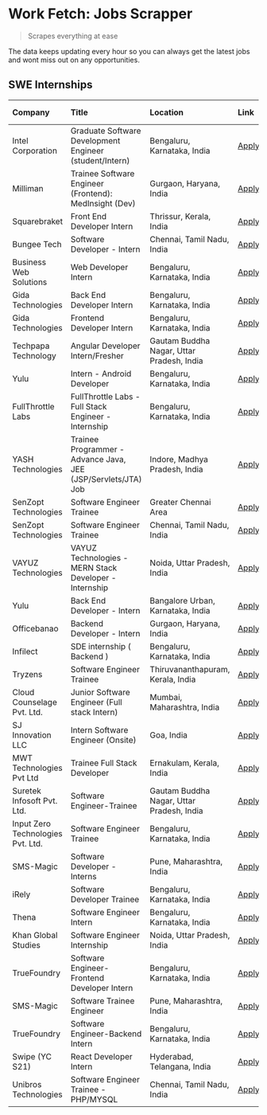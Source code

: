 # Work Fetch: Jobs Scrapper
> Scrapes everything at ease

The data keeps updating every hour so you can always get the latest jobs and wont miss out on any opportunities.

## SWE Internships
<!--START_SECTION:workfetch-->
| Company                           | Title                                                         | Location                                  | Link                                                                                                                                                                                                                                                                          | Date Posted   |
|:----------------------------------|:--------------------------------------------------------------|:------------------------------------------|:------------------------------------------------------------------------------------------------------------------------------------------------------------------------------------------------------------------------------------------------------------------------------|:--------------|
| Intel Corporation                 | Graduate Software Development Engineer (student/Intern)       | Bengaluru, Karnataka, India               | [Apply](https://in.linkedin.com/jobs/view/graduate-software-development-engineer-student-intern-at-intel-corporation-3844158226?refId=zSngS64nHPMarXUTEWJPJA%3D%3D&trackingId=EsrrtK7PoIIq1jXmqjLWSQ%3D%3D&position=12&pageNum=0&trk=public_jobs_jserp-result_search-card)    | 2024-03-02    |
| Milliman                          | Trainee Software Engineer (Frontend): MedInsight (Dev)        | Gurgaon, Haryana, India                   | [Apply](https://in.linkedin.com/jobs/view/trainee-software-engineer-frontend-medinsight-dev-at-milliman-3792874280?refId=zSngS64nHPMarXUTEWJPJA%3D%3D&trackingId=iM0Ho7Qn6TNT2COD2OGZpw%3D%3D&position=4&pageNum=0&trk=public_jobs_jserp-result_search-card)                  | 2024-03-01    |
| Squarebraket                      | Front End Developer Intern                                    | Thrissur, Kerala, India                   | [Apply](https://in.linkedin.com/jobs/view/front-end-developer-intern-at-squarebraket-3838541191?refId=zSngS64nHPMarXUTEWJPJA%3D%3D&trackingId=E3d9CWymNqZSDSHR33a22g%3D%3D&position=14&pageNum=0&trk=public_jobs_jserp-result_search-card)                                    | 2024-02-29    |
| Bungee Tech                       | Software Developer - Intern                                   | Chennai, Tamil Nadu, India                | [Apply](https://in.linkedin.com/jobs/view/software-developer-intern-at-bungee-tech-3842220746?refId=ZlAgDjAhXbKO2In%2B3GyvYQ%3D%3D&trackingId=vtp9whvvYMIebA0Xwl6CgQ%3D%3D&position=24&pageNum=1&trk=public_jobs_jserp-result_search-card)                                    | 2024-02-28    |
| Business Web Solutions            | Web Developer Intern                                          | Bengaluru, Karnataka, India               | [Apply](https://in.linkedin.com/jobs/view/web-developer-intern-at-business-web-solutions-3839906144?refId=zSngS64nHPMarXUTEWJPJA%3D%3D&trackingId=eoP8tZpIKdDL1610O4Us7Q%3D%3D&position=19&pageNum=0&trk=public_jobs_jserp-result_search-card)                                | 2024-02-26    |
| Gida Technologies                 | Back End Developer Intern                                     | Bengaluru, Karnataka, India               | [Apply](https://in.linkedin.com/jobs/view/back-end-developer-intern-at-gida-technologies-3836849295?refId=ZlAgDjAhXbKO2In%2B3GyvYQ%3D%3D&trackingId=fOAXvqniV8d2uHqvTPC41w%3D%3D&position=23&pageNum=1&trk=public_jobs_jserp-result_search-card)                              | 2024-02-23    |
| Gida Technologies                 | Frontend Developer Intern                                     | Bengaluru, Karnataka, India               | [Apply](https://in.linkedin.com/jobs/view/frontend-developer-intern-at-gida-technologies-3836040945?refId=zSngS64nHPMarXUTEWJPJA%3D%3D&trackingId=L2Q9fxloqvrHyvU8D%2BnkIA%3D%3D&position=16&pageNum=0&trk=public_jobs_jserp-result_search-card)                              | 2024-02-21    |
| Techpapa Technology               | Angular Developer Intern/Fresher                              | Gautam Buddha Nagar, Uttar Pradesh, India | [Apply](https://in.linkedin.com/jobs/view/angular-developer-intern-fresher-at-techpapa-technology-3834305862?refId=ZlAgDjAhXbKO2In%2B3GyvYQ%3D%3D&trackingId=KBdmW%2Bp6vsrjEbdn16EUWQ%3D%3D&position=22&pageNum=1&trk=public_jobs_jserp-result_search-card)                   | 2024-02-20    |
| Yulu                              | Intern - Android Developer                                    | Bengaluru, Karnataka, India               | [Apply](https://in.linkedin.com/jobs/view/intern-android-developer-at-yulu-3834459982?refId=ZlAgDjAhXbKO2In%2B3GyvYQ%3D%3D&trackingId=8jsf44%2B8xmzegYQqBuIu%2FA%3D%3D&position=19&pageNum=1&trk=public_jobs_jserp-result_search-card)                                        | 2024-02-19    |
| FullThrottle Labs                 | FullThrottle Labs - Full Stack Engineer - Internship          | Bengaluru, Karnataka, India               | [Apply](https://in.linkedin.com/jobs/view/fullthrottle-labs-full-stack-engineer-internship-at-fullthrottle-labs-3829636016?refId=ZlAgDjAhXbKO2In%2B3GyvYQ%3D%3D&trackingId=S%2BRNBGFbrnbv%2BGPcfRmWnA%3D%3D&position=20&pageNum=1&trk=public_jobs_jserp-result_search-card)   | 2024-02-17    |
| YASH Technologies                 | Trainee Programmer - Advance Java, JEE (JSP/Servlets/JTA) Job | Indore, Madhya Pradesh, India             | [Apply](https://in.linkedin.com/jobs/view/trainee-programmer-advance-java-jee-jsp-servlets-jta-job-at-yash-technologies-3811759183?refId=zSngS64nHPMarXUTEWJPJA%3D%3D&trackingId=uWecwWGLxGGr66sgScYFJA%3D%3D&position=15&pageNum=0&trk=public_jobs_jserp-result_search-card) | 2024-02-13    |
| SenZopt Technologies              | Software Engineer Trainee                                     | Greater Chennai Area                      | [Apply](https://in.linkedin.com/jobs/view/software-engineer-trainee-at-senzopt-technologies-3827688781?refId=ZlAgDjAhXbKO2In%2B3GyvYQ%3D%3D&trackingId=W4Wp%2B6u9WnPRruDH%2BDnZoQ%3D%3D&position=7&pageNum=1&trk=public_jobs_jserp-result_search-card)                        | 2024-02-12    |
| SenZopt Technologies              | Software Engineer Trainee                                     | Chennai, Tamil Nadu, India                | [Apply](https://in.linkedin.com/jobs/view/software-engineer-trainee-at-senzopt-technologies-3827686880?refId=ZlAgDjAhXbKO2In%2B3GyvYQ%3D%3D&trackingId=tRHg4F1DwpZvoQ%2BK43VKLA%3D%3D&position=16&pageNum=1&trk=public_jobs_jserp-result_search-card)                         | 2024-02-12    |
| VAYUZ Technologies                | VAYUZ Technologies - MERN Stack Developer - Internship        | Noida, Uttar Pradesh, India               | [Apply](https://in.linkedin.com/jobs/view/vayuz-technologies-mern-stack-developer-internship-at-vayuz-technologies-3822619356?refId=ZlAgDjAhXbKO2In%2B3GyvYQ%3D%3D&trackingId=jVhPNW2nttC3N8u5T4fZMA%3D%3D&position=25&pageNum=1&trk=public_jobs_jserp-result_search-card)    | 2024-02-10    |
| Yulu                              | Back End Developer - Intern                                   | Bangalore Urban, Karnataka, India         | [Apply](https://in.linkedin.com/jobs/view/back-end-developer-intern-at-yulu-3821682220?refId=zSngS64nHPMarXUTEWJPJA%3D%3D&trackingId=eX2%2BK9rLoMXOHdImy4WAGw%3D%3D&position=6&pageNum=0&trk=public_jobs_jserp-result_search-card)                                            | 2024-02-04    |
| Officebanao                       | Backend Developer - Intern                                    | Gurgaon, Haryana, India                   | [Apply](https://in.linkedin.com/jobs/view/backend-developer-intern-at-officebanao-3814263731?refId=zSngS64nHPMarXUTEWJPJA%3D%3D&trackingId=Xeq0H17KULOOmNNuupBPyw%3D%3D&position=23&pageNum=0&trk=public_jobs_jserp-result_search-card)                                       | 2024-01-31    |
| Infilect                          | SDE internship ( Backend )                                    | Bengaluru, Karnataka, India               | [Apply](https://in.linkedin.com/jobs/view/sde-internship-backend-at-infilect-3815120558?refId=zSngS64nHPMarXUTEWJPJA%3D%3D&trackingId=7mNTsfhfjLHx9UPWPt6FRg%3D%3D&position=24&pageNum=0&trk=public_jobs_jserp-result_search-card)                                            | 2024-01-25    |
| Tryzens                           | Software Engineer Trainee                                     | Thiruvananthapuram, Kerala, India         | [Apply](https://in.linkedin.com/jobs/view/software-engineer-trainee-at-tryzens-3809363491?refId=ZlAgDjAhXbKO2In%2B3GyvYQ%3D%3D&trackingId=riQtwD5Aa0swfUwKxAJAgg%3D%3D&position=11&pageNum=1&trk=public_jobs_jserp-result_search-card)                                        | 2024-01-18    |
| Cloud Counselage Pvt. Ltd.        | Junior Software Engineer (Full stack Intern)                  | Mumbai, Maharashtra, India                | [Apply](https://in.linkedin.com/jobs/view/junior-software-engineer-full-stack-intern-at-cloud-counselage-pvt-ltd-3803132814?refId=ZlAgDjAhXbKO2In%2B3GyvYQ%3D%3D&trackingId=%2BDRS5wKmwyTh9Rpmnndidw%3D%3D&position=1&pageNum=1&trk=public_jobs_jserp-result_search-card)     | 2024-01-11    |
| SJ Innovation LLC                 | Intern Software Engineer (Onsite)                             | Goa, India                                | [Apply](https://in.linkedin.com/jobs/view/intern-software-engineer-onsite-at-sj-innovation-llc-3799959011?refId=ZlAgDjAhXbKO2In%2B3GyvYQ%3D%3D&trackingId=e%2BHorFDQ%2BM1y1ChZNOGnSg%3D%3D&position=14&pageNum=1&trk=public_jobs_jserp-result_search-card)                    | 2024-01-11    |
| MWT Technologies Pvt Ltd          | Trainee Full Stack Developer                                  | Ernakulam, Kerala, India                  | [Apply](https://in.linkedin.com/jobs/view/trainee-full-stack-developer-at-mwt-technologies-pvt-ltd-3800921715?refId=zSngS64nHPMarXUTEWJPJA%3D%3D&trackingId=KAY2Ecr224xuBlWGJ8MjEw%3D%3D&position=3&pageNum=0&trk=public_jobs_jserp-result_search-card)                       | 2024-01-09    |
| Suretek Infosoft Pvt. Ltd.        | Software Engineer-Trainee                                     | Gautam Buddha Nagar, Uttar Pradesh, India | [Apply](https://in.linkedin.com/jobs/view/software-engineer-trainee-at-suretek-infosoft-pvt-ltd-3800934643?refId=zSngS64nHPMarXUTEWJPJA%3D%3D&trackingId=QZgSV5ICFIiw9lOPqiMLFg%3D%3D&position=20&pageNum=0&trk=public_jobs_jserp-result_search-card)                         | 2024-01-09    |
| Input Zero Technologies Pvt. Ltd. | Software Engineer Trainee                                     | Bengaluru, Karnataka, India               | [Apply](https://in.linkedin.com/jobs/view/software-engineer-trainee-at-input-zero-technologies-pvt-ltd-3800927643?refId=ZlAgDjAhXbKO2In%2B3GyvYQ%3D%3D&trackingId=dp1xxtv9NmPlFH99VUVQyw%3D%3D&position=6&pageNum=1&trk=public_jobs_jserp-result_search-card)                 | 2024-01-09    |
| SMS-Magic                         | Software Developer -Interns                                   | Pune, Maharashtra, India                  | [Apply](https://in.linkedin.com/jobs/view/software-developer-interns-at-sms-magic-3799485343?refId=ZlAgDjAhXbKO2In%2B3GyvYQ%3D%3D&trackingId=OJIpboFOeIXve4lNHG79vA%3D%3D&position=8&pageNum=1&trk=public_jobs_jserp-result_search-card)                                      | 2024-01-05    |
| iRely                             | Software Developer Trainee                                    | Bengaluru, Karnataka, India               | [Apply](https://in.linkedin.com/jobs/view/software-developer-trainee-at-irely-3801577534?refId=zSngS64nHPMarXUTEWJPJA%3D%3D&trackingId=rdrYVpE2rGduubtAQVhX2A%3D%3D&position=9&pageNum=0&trk=public_jobs_jserp-result_search-card)                                            | 2023-12-22    |
| Thena                             | Software Engineer Intern                                      | Bengaluru, Karnataka, India               | [Apply](https://in.linkedin.com/jobs/view/software-engineer-intern-at-thena-3778731751?refId=zSngS64nHPMarXUTEWJPJA%3D%3D&trackingId=vp1DOeuUODO23zzKGOnT7A%3D%3D&position=11&pageNum=0&trk=public_jobs_jserp-result_search-card)                                             | 2023-12-05    |
| Khan Global Studies               | Software Engineer Internship                                  | Noida, Uttar Pradesh, India               | [Apply](https://in.linkedin.com/jobs/view/software-engineer-internship-at-khan-global-studies-3766942197?refId=ZlAgDjAhXbKO2In%2B3GyvYQ%3D%3D&trackingId=QPNR97gCtSwUhh6eNxcBow%3D%3D&position=18&pageNum=1&trk=public_jobs_jserp-result_search-card)                         | 2023-11-27    |
| TrueFoundry                       | Software Engineer- Frontend Developer Intern                  | Bengaluru, Karnataka, India               | [Apply](https://in.linkedin.com/jobs/view/software-engineer-frontend-developer-intern-at-truefoundry-3790095058?refId=zSngS64nHPMarXUTEWJPJA%3D%3D&trackingId=UrJy1zzftxrFgzCxQGyB9g%3D%3D&position=10&pageNum=0&trk=public_jobs_jserp-result_search-card)                    | 2023-11-24    |
| SMS-Magic                         | Software Trainee Engineer                                     | Pune, Maharashtra, India                  | [Apply](https://in.linkedin.com/jobs/view/software-trainee-engineer-at-sms-magic-3761409781?refId=ZlAgDjAhXbKO2In%2B3GyvYQ%3D%3D&trackingId=3yKgI0Pm4hGStpwlEhNNxg%3D%3D&position=2&pageNum=1&trk=public_jobs_jserp-result_search-card)                                       | 2023-11-16    |
| TrueFoundry                       | Software Engineer-Backend Intern                              | Bengaluru, Karnataka, India               | [Apply](https://in.linkedin.com/jobs/view/software-engineer-backend-intern-at-truefoundry-3779508170?refId=ZlAgDjAhXbKO2In%2B3GyvYQ%3D%3D&trackingId=mFq0lKEMYbjrfZRef8Ipmg%3D%3D&position=5&pageNum=1&trk=public_jobs_jserp-result_search-card)                              | 2023-11-10    |
| Swipe (YC S21)                    | React Developer Intern                                        | Hyderabad, Telangana, India               | [Apply](https://in.linkedin.com/jobs/view/react-developer-intern-at-swipe-yc-s21-3737600089?refId=zSngS64nHPMarXUTEWJPJA%3D%3D&trackingId=J4WF4MhWkXyN45JhiFSSiA%3D%3D&position=13&pageNum=0&trk=public_jobs_jserp-result_search-card)                                        | 2023-10-13    |
| Unibros Technologies              | Software Engineer Trainee - PHP/MYSQL                         | Chennai, Tamil Nadu, India                | [Apply](https://in.linkedin.com/jobs/view/software-engineer-trainee-php-mysql-at-unibros-technologies-3656599241?refId=ZlAgDjAhXbKO2In%2B3GyvYQ%3D%3D&trackingId=AmPLbIWPVNiuAUIToXYwFg%3D%3D&position=12&pageNum=1&trk=public_jobs_jserp-result_search-card)                 | 2023-06-12    |
<!--END_SECTION:workfetch-->

